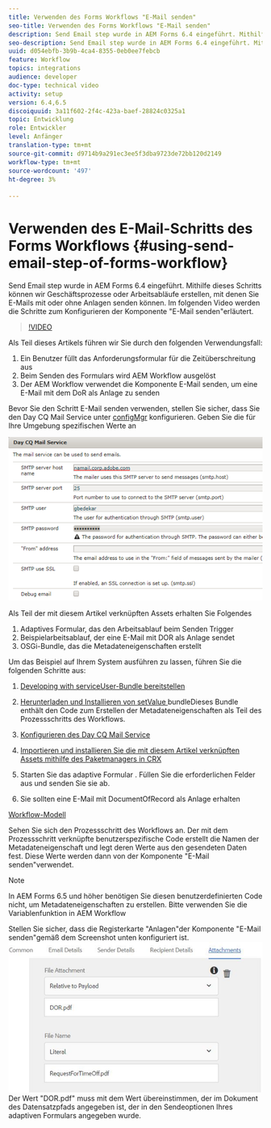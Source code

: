 ```yaml
---
title: Verwenden des Forms Workflows "E-Mail senden"
seo-title: Verwenden des Forms Workflows "E-Mail senden"
description: Send Email step wurde in AEM Forms 6.4 eingeführt. Mithilfe dieses Schritts können wir Geschäftsprozesse oder Arbeitsabläufe erstellen, mit denen Sie E-Mails mit oder ohne Anlagen senden können. Im folgenden Video werden die Schritte zum Konfigurieren der Komponente "E-Mail senden"erläutert
seo-description: Send Email step wurde in AEM Forms 6.4 eingeführt. Mithilfe dieses Schritts können wir Geschäftsprozesse oder Arbeitsabläufe erstellen, mit denen Sie E-Mails mit oder ohne Anlagen senden können. Im folgenden Video werden die Schritte zum Konfigurieren der Komponente "E-Mail senden"erläutert
uuid: d054ebfb-3b9b-4ca4-8355-0eb0ee7febcb
feature: Workflow
topics: integrations
audience: developer
doc-type: technical video
activity: setup
version: 6.4,6.5
discoiquuid: 3a11f602-2f4c-423a-baef-28824c0325a1
topic: Entwicklung
role: Entwickler
level: Anfänger
translation-type: tm+mt
source-git-commit: d9714b9a291ec3ee5f3dba9723de72bb120d2149
workflow-type: tm+mt
source-wordcount: '497'
ht-degree: 3%

---
```



# Verwenden des E-Mail-Schritts des Forms Workflows {#using-send-email-step-of-forms-workflow}

Send Email step wurde in AEM Forms 6.4 eingeführt. Mithilfe dieses Schritts können wir Geschäftsprozesse oder Arbeitsabläufe erstellen, mit denen Sie E-Mails mit oder ohne Anlagen senden können. Im folgenden Video werden die Schritte zum Konfigurieren der Komponente &quot;E-Mail senden&quot;erläutert.

>[!VIDEO](https://video.tv.adobe.com/v/21499/?quality=9&learn=on)

Als Teil dieses Artikels führen wir Sie durch den folgenden Verwendungsfall:

1. Ein Benutzer füllt das Anforderungsformular für die Zeitüberschreitung aus
1. Beim Senden des Formulars wird AEM Workflow ausgelöst
1. Der AEM Workflow verwendet die Komponente E-Mail senden, um eine E-Mail mit dem DoR als Anlage zu senden

Bevor Sie den Schritt E-Mail senden verwenden, stellen Sie sicher, dass Sie den Day CQ Mail Service unter [configMgr](http://localhost:4502/system/console/configMgr) konfigurieren. Geben Sie die für Ihre Umgebung spezifischen Werte an

![Konfigurieren des Day CQ Mail Service](assets/mailservice.png)

Als Teil der mit diesem Artikel verknüpften Assets erhalten Sie Folgendes

1. Adaptives Formular, das den Arbeitsablauf beim Senden Trigger
1. Beispielarbeitsablauf, der eine E-Mail mit DOR als Anlage sendet
1. OSGi-Bundle, das die Metadateneigenschaften erstellt

Um das Beispiel auf Ihrem System ausführen zu lassen, führen Sie die folgenden Schritte aus:

1. [Developing with serviceUser-Bundle bereitstellen](/help/forms/assets/common-osgi-bundles/DevelopingWithServiceUser.jar)

1. [Herunterladen und Installieren von setValue ](/help/forms/assets/common-osgi-bundles/SetValueApp.core-1.0-SNAPSHOT.jar)bundleDieses Bundle enthält den Code zum Erstellen der Metadateneigenschaften als Teil des Prozessschritts des Workflows.
1. [Konfigurieren des Day CQ Mail Service](https://helpx.adobe.com/experience-manager/6-5/sites/administering/using/notification.html)
1. [Importieren und installieren Sie die mit diesem Artikel verknüpften Assets mithilfe des Paketmanagers in CRX](assets/emaildoraemformskt.zip)
1. Starten Sie das adaptive Formular [](http://localhost:4502/content/dam/formsanddocuments/helpx/timeoffrequestform/jcr:content?wcmmode=disabled). Füllen Sie die erforderlichen Felder aus und senden Sie sie ab.
1. Sie sollten eine E-Mail mit DocumentOfRecord als Anlage erhalten

[Workflow-Modell](http://localhost:4502/editor.html/conf/global/settings/workflow/models/emaildor.html)

Sehen Sie sich den Prozessschritt des Workflows an. Der mit dem Prozessschritt verknüpfte benutzerspezifische Code erstellt die Namen der Metadateneigenschaft und legt deren Werte aus den gesendeten Daten fest. Diese Werte werden dann von der Komponente &quot;E-Mail senden&quot;verwendet.

>[!NOTE]
>
>In AEM Forms 6.5 und höher benötigen Sie diesen benutzerdefinierten Code nicht, um Metadateneigenschaften zu erstellen. Bitte verwenden Sie die Variablenfunktion in AEM Workflow

Stellen Sie sicher, dass die Registerkarte &quot;Anlagen&quot;der Komponente &quot;E-Mail senden&quot;gemäß dem Screenshot unten konfiguriert ist.
![Registerkarte &quot;E-Mail-Anhang senden&quot;](assets/sendemailcomponentconfigure.jpg)Der Wert &quot;DOR.pdf&quot; muss mit dem Wert übereinstimmen, der im Dokument des Datensatzpfads angegeben ist, der in den Sendeoptionen Ihres adaptiven Formulars angegeben wurde.

